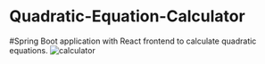 # Quadratic-Equation-Calculator
#Spring Boot application with React frontend to calculate quadratic equations. 
![calculator](https://github.com/PaulaTomo/Quadratic-Equation-Calculator/assets/112830648/5478a0b7-34ac-47c2-8454-d8ed4e58b703)
